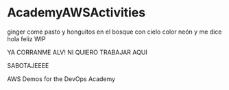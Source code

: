 # AcademyAWSActivities
ginger come pasto y honguitos en el bosque con cielo color neón y me dice hola feliz 
WIP

YA CORRANME ALV! NI QUIERO TRABAJAR AQUI

SABOTAJEEEE

AWS Demos for the DevOps Academy

